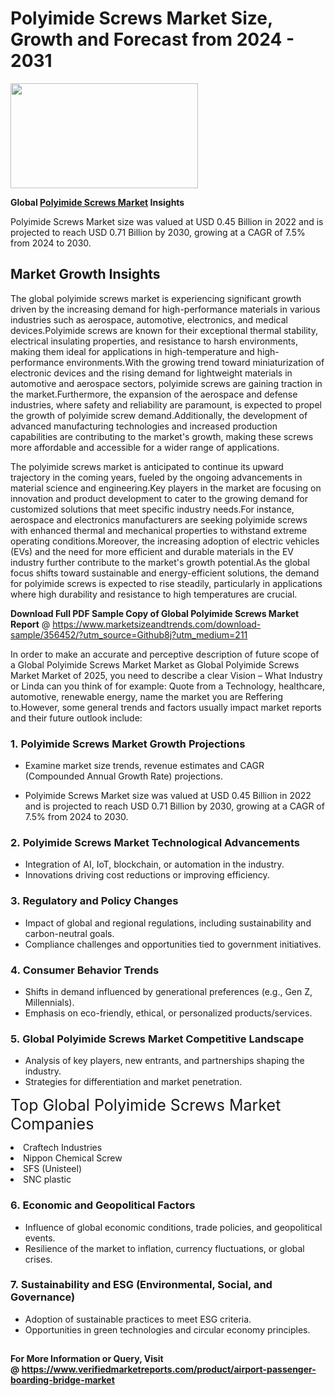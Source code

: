 <H1>Polyimide Screws Market Size, Growth and Forecast from 2024 - 2031</H1><img class="aligncenter size-medium wp-image-584254" src="https://thirdeyenews.in/wp-content/uploads/2024/09/Global-Market-Research-300x168.jpeg" alt="" width="300" height="168" /><p><strong>Global&nbsp;<a href="https://www.marketsizeandtrends.com/download-sample/356452/?utm_source=Github8j?utm_medium=211">Polyimide Screws Market</a> Insights</strong></p><p>Polyimide Screws Market size was valued at USD 0.45 Billion in 2022 and is projected to reach USD 0.71 Billion by 2030, growing at a CAGR of 7.5% from 2024 to 2030.</p><p><h2>Market Growth Insights</h2> <p>The global polyimide screws market is experiencing significant growth driven by the increasing demand for high-performance materials in various industries such as aerospace, automotive, electronics, and medical devices.Polyimide screws are known for their exceptional thermal stability, electrical insulating properties, and resistance to harsh environments, making them ideal for applications in high-temperature and high-performance environments.With the growing trend toward miniaturization of electronic devices and the rising demand for lightweight materials in automotive and aerospace sectors, polyimide screws are gaining traction in the market.Furthermore, the expansion of the aerospace and defense industries, where safety and reliability are paramount, is expected to propel the growth of polyimide screw demand.Additionally, the development of advanced manufacturing technologies and increased production capabilities are contributing to the market's growth, making these screws more affordable and accessible for a wider range of applications.</p> <p>The polyimide screws market is anticipated to continue its upward trajectory in the coming years, fueled by the ongoing advancements in material science and engineering.Key players in the market are focusing on innovation and product development to cater to the growing demand for customized solutions that meet specific industry needs.For instance, aerospace and electronics manufacturers are seeking polyimide screws with enhanced thermal and mechanical properties to withstand extreme operating conditions.Moreover, the increasing adoption of electric vehicles (EVs) and the need for more efficient and durable materials in the EV industry further contribute to the market's growth potential.As the global focus shifts toward sustainable and energy-efficient solutions, the demand for polyimide screws is expected to rise steadily, particularly in applications where high durability and resistance to high temperatures are crucial.</p> <p><span class=""><strong>Download Full PDF Sample Copy of Global Polyimide Screws Market Report</strong> @ <a href="https://www.marketsizeandtrends.com/download-sample/356452/?utm_source=Github8j?utm_medium=211" target="_blank">https://www.marketsizeandtrends.com/download-sample/356452/?utm_source=Github8j?utm_medium=211</a></span></p><p>In order to make an accurate and perceptive description of future scope of a Global&nbsp;Polyimide Screws Market Market as Global&nbsp;Polyimide Screws Market Market of 2025, you need to describe a clear Vision &ndash; What Industry or Linda can you think of for example: Quote from a Technology, healthcare, automotive, renewable energy, name the market you are Reffering to.However, some general trends and factors usually impact market reports and their future outlook include:</p><h3>1.&nbsp;<strong>Polyimide Screws Market Growth Projections</strong></h3><ul><li>Examine market size trends, revenue estimates and CAGR (Compounded Annual Growth Rate) projections.</li><li><p>Polyimide Screws Market size was valued at USD 0.45 Billion in 2022 and is projected to reach USD 0.71 Billion by 2030, growing at a CAGR of 7.5% from 2024 to 2030.</p></li></ul><h3>2.&nbsp;<strong>Polyimide Screws Market Technological Advancements</strong></h3><ul><li>Integration of AI, IoT, blockchain, or automation in the industry.</li><li>Innovations driving cost reductions or improving efficiency.</li></ul><h3>3.&nbsp;<strong>Regulatory and Policy Changes</strong></h3><ul><li>Impact of global and regional regulations, including sustainability and carbon-neutral goals.</li><li>Compliance challenges and opportunities tied to government initiatives.</li></ul><h3>4.&nbsp;<strong>Consumer Behavior Trends</strong></h3><ul><li>Shifts in demand influenced by generational preferences (e.g., Gen Z, Millennials).</li><li>Emphasis on eco-friendly, ethical, or personalized products/services.</li></ul><h3>5.&nbsp;<strong>Global Polyimide Screws Market Competitive Landscape</strong></h3><ul><li>Analysis of key players, new entrants, and partnerships shaping the industry.</li><li>Strategies for differentiation and market penetration.</li></ul><p data-pm-slice="1 1 []"><span style="color: inherit; font-family: inherit; font-size: 25px;">Top Global Polyimide Screws Market Companies</span></p><div class="" data-test-id=""><p><li>Craftech Industries</li><li> Nippon Chemical Screw</li><li> SFS (Unisteel)</li><li> SNC plastic</li></p></div><h3>6.&nbsp;<strong>Economic and Geopolitical Factors</strong></h3><ul><li>Influence of global economic conditions, trade policies, and geopolitical events.</li><li>Resilience of the market to inflation, currency fluctuations, or global crises.</li></ul><h3>7.&nbsp;<strong>Sustainability and ESG (Environmental, Social, and Governance)</strong></h3><ul><li>Adoption of sustainable practices to meet ESG criteria.</li><li>Opportunities in green technologies and circular economy principles.</li></ul><h2><strong style="font-size: 14px;">For More Information or Query, Visit @&nbsp;</strong><a style="background-color: #ffffff; font-size: 14px;" href="https://www.marketsizeandtrends.com/report/polyimide-screws-market/" target="_blank">https://www.verifiedmarketreports.com/product/airport-passenger-boarding-bridge-market</a></h2>